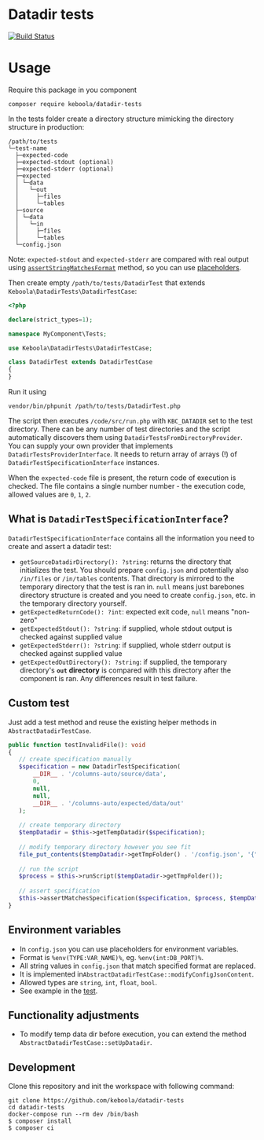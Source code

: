 # Datadir tests

[![Build Status](https://travis-ci.org/keboola/datadir-tests.svg?branch=master)](https://travis-ci.org/keboola/datadir-tests)

# Usage

Require this package in you component

`composer require keboola/datadir-tests`

In the tests folder create a directory structure mimicking the directory structure in production:
```
/path/to/tests
└─test-name
  ├─expected-code
  ├─expected-stdout (optional)
  ├─expected-stderr (optional)
  ├─expected
  │ └─data
  │   └─out
  │     ├─files
  │     └─tables
  ├─source
  │ └─data
  │   └─in
  │     ├─files
  │     └─tables
  └─config.json
```

Note: `expected-stdout` and `expected-stderr` 
are compared with real output using [`assertStringMatchesFormat`](https://phpunit.readthedocs.io/en/9.3/assertions.html#assertstringmatchesformat) method,
so you can use [placeholders](https://phpunit.readthedocs.io/en/9.3/assertions.html#assertstringmatchesformat).

Then create empty `/path/to/tests/DatadirTest` that extends `Keboola\DatadirTests\DatadirTestCase`:

```php
<?php

declare(strict_types=1);

namespace MyComponent\Tests;

use Keboola\DatadirTests\DatadirTestCase;

class DatadirTest extends DatadirTestCase
{
}

``` 

Run it using 

`vendor/bin/phpunit /path/to/tests/DatadirTest.php`


The script then executes `/code/src/run.php` with `KBC_DATADIR` set to the test directory. There can be any number of test directories and the script automatically discovers them using `DatadirTestsFromDirectoryProvider`. You can supply your own provider that implements `DatadirTestsProviderInterface`. It needs to return array of arrays (!) of `DatadirTestSpecificationInterface` instances. 

When the `expected-code` file is present, the return code of execution is checked. The file contains a single number number - the execution code, allowed values are `0`, `1`, `2`.

## What is `DatadirTestSpecificationInterface`?

`DatadirTestSpecificationInterface` contains all the information you need to create and assert a datadir test:
 * `getSourceDatadirDirectory(): ?string`: returns the directory that initializes the test. You should prepare `config.json` and potentially also `/in/files` or `/in/tables` contents. That directory is mirrored to the temporary directory that the test is ran in. `null` means just barebones directory structure is created and you need to create `config.json`, etc. in the temporary directory yourself.  
 * `getExpectedReturnCode(): ?int`: expected exit code, `null` means "non-zero"
 * `getExpectedStdout(): ?string`: if supplied, whole stdout output is checked against supplied value 
 * `getExpectedStderr(): ?string`: if supplied, whole stderr output is checked against supplied value
 * `getExpectedOutDirectory(): ?string`: if supplied, the temporary directory's **`out` directory** is compared with this directory after the component is ran. Any differences result in test failure.
 
 ## Custom test
 
 Just add a test method and reuse the existing helper methods in `AbstractDatadirTestCase`. 
 
 ```php
public function testInvalidFile(): void
{
    // create specification manually
    $specification = new DatadirTestSpecification(
        __DIR__ . '/columns-auto/source/data',
        0,
        null,
        null,
        __DIR__ . '/columns-auto/expected/data/out'
    );
    
    // create temporary directory
    $tempDatadir = $this->getTempDatadir($specification);
    
    // modify temporary directory however you see fit
    file_put_contents($tempDatadir->getTmpFolder() . '/config.json', '{"parameters": []}');
    
    // run the script
    $process = $this->runScript($tempDatadir->getTmpFolder());
    
    // assert specification
    $this->assertMatchesSpecification($specification, $process, $tempDatadir->getTmpFolder());
}
 ```

## Environment variables

- In `config.json` you can use placeholders for environment variables. 
- Format is `%env(TYPE:VAR_NAME)%`, eg. `%env(int:DB_PORT)%`. 
- All string values in `config.json` that match specified format are replaced.
- It is implemented in`AbstractDatadirTestCase::modifyConfigJsonContent`. 
- Allowed types are `string`, `int`, `float`, `bool`.
- See example in the [test](https://github.com/keboola/datadir-tests/blob/master/tests/functional/017-modify-config/functional/source/data/config.json).
 

## Functionality adjustments

- To modify temp data dir before execution, you can extend the method `AbstractDatadirTestCase::setUpDatadir`.

## Development
 
Clone this repository and init the workspace with following command:

```
git clone https://github.com/keboola/datadir-tests
cd datadir-tests
docker-compose run --rm dev /bin/bash
$ composer install
$ composer ci
```
